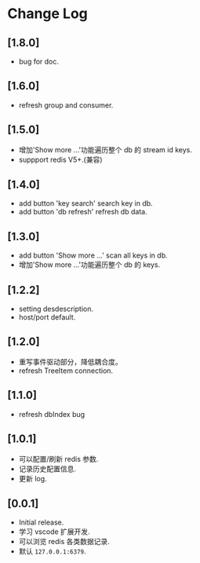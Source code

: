 # Change Log
## [1.8.0]

- bug for doc.

## [1.6.0]

- refresh group and consumer.

## [1.5.0]

- 增加'Show more ...'功能遍历整个 db 的 stream id keys.
- suppport redis V5+.(兼容)

## [1.4.0]

- add button 'key search' search key in db.
- add button 'db refresh' refresh db data.

## [1.3.0]

- add button 'Show more ...' scan all keys in db.
- 增加'Show more ...'功能遍历整个 db 的 keys.

## [1.2.2]

- setting desdescription.
- host/port default.

## [1.2.0]

- 重写事件驱动部分，降低耦合度。
- refresh TreeItem connection.

## [1.1.0]

- refresh dbIndex bug

## [1.0.1]

- 可以配置/刷新 redis 参数.
- 记录历史配置信息.
- 更新 log.

## [0.0.1]

- Initial release.
- 学习 vscode 扩展开发.
- 可以浏览 redis 各类数据记录.
- 默认 `127.0.0.1:6379`.

